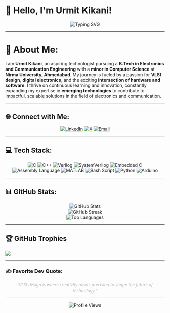 # 👋 Hello, I'm Urmit Kikani!  
<div align="center">  
<img src="https://readme-typing-svg.herokuapp.com?font=Montserrat&pause=1000&color=333333&center=true&vCenter=true&width=435&lines=Aspiring+Technologist;VLSI+Design+Enthusiast;Digital+Electronics+Explorer;Continuous+Learner+%26+Innovator" alt="Typing SVG" />
</div>  

---

# 💫 About Me:
I am **Urmit Kikani**, an aspiring technologist pursuing a **B.Tech in Electronics and Communication Engineering** with a **minor in Computer Science** at **Nirma University, Ahmedabad**. My journey is fueled by a passion for **VLSI design**, **digital electronics**, and the exciting **intersection of hardware and software**. I thrive on continuous learning and innovation, constantly expanding my expertise in **emerging technologies** to contribute to impactful, scalable solutions in the field of electronics and communication.

---

## 🌐 Connect with Me:
<div align="center">
  <a href="https://linkedin.com/in/urmit-kikani" target="_blank"><img src="https://img.shields.io/badge/LinkedIn-%230077B5.svg?style=for-the-badge&logo=linkedin&logoColor=white" alt="LinkedIn"></a>
  <a href="https://x.com/imurmitkikani11" target="_blank"><img src="https://img.shields.io/badge/X-black.svg?style=for-the-badge&logo=X&logoColor=white" alt="X"></a>
  <a href="mailto:Urmitkikani1184@gmail.com" target="_blank"><img src="https://img.shields.io/badge/Email-D14836?style=for-the-badge&logo=gmail&logoColor=white" alt="Email"></a>
</div>  

---

## 💻 Tech Stack:
<div align="center">
  <img src="https://img.shields.io/badge/c-%2300599C.svg?style=for-the-badge&logo=c&logoColor=white" alt="C" />
  <img src="https://img.shields.io/badge/c++-%2300599C.svg?style=for-the-badge&logo=c%2B%2B&logoColor=white" alt="C++" />
  <img src="https://img.shields.io/badge/verilog-%2300A2FF.svg?style=for-the-badge&logo=verilog&logoColor=white" alt="Verilog" />
  <img src="https://img.shields.io/badge/systemverilog-%23FF6F00.svg?style=for-the-badge&logo=systemverilog&logoColor=white" alt="SystemVerilog" />
  <img src="https://img.shields.io/badge/embedded_c-%230077B5.svg?style=for-the-badge&logo=c&logoColor=white" alt="Embedded C" />
  <img src="https://img.shields.io/badge/assembly_language-%2345B8D8.svg?style=for-the-badge&logo=assembly&logoColor=white" alt="Assembly Language" />
  <img src="https://img.shields.io/badge/matlab-%23FF4500.svg?style=for-the-badge&logo=mathworks&logoColor=white" alt="MATLAB" />
  <img src="https://img.shields.io/badge/bash_script-%23121011.svg?style=for-the-badge&logo=gnu-bash&logoColor=white" alt="Bash Script" />
  <img src="https://img.shields.io/badge/python-3670A0?style=for-the-badge&logo=python&logoColor=ffdd54" alt="Python" />
  <img src="https://img.shields.io/badge/arduino-%2300979D.svg?style=for-the-badge&logo=arduino&logoColor=white" alt="Arduino" />
</div>  

---

## 📊 GitHub Stats:
<div align="center">
  <img src="https://github-readme-stats.vercel.app/api?username=Urmitkikani11&theme=radical&hide_border=false&include_all_commits=false&count_private=false" alt="GitHub Stats" /><br />
  <img src="https://nirzak-streak-stats.vercel.app/?user=Urmitkikani11&theme=radical&hide_border=false" alt="GitHub Streak" /><br />
  <img src="https://github-readme-stats.vercel.app/api/top-langs/?username=Urmitkikani11&theme=radical&hide_border=false&include_all_commits=false&count_private=false&layout=compact" alt="Top Languages" />
</div>  

---

## 🏆 GitHub Trophies
![](https://github-profile-trophy.vercel.app/?username=Urmitkikani11&theme=gruvbox&no-frame=false&no-bg=false&margin-w=4)

---

### ✍️ Favorite Dev Quote:
<div align="center" style="font-style: italic; color: #bbbbbb; max-width: 600px; margin: auto; font-family: 'Segoe UI', Tahoma, Geneva, Verdana, sans-serif;"> “VLSI design is where creativity meets precision to shape the future of technology.” </div>

---

<div align="center">
  <img src="https://visitcount.itsvg.in/api?id=Urmitkikani11&icon=10&color=8" alt="Profile Views" />
</div>  

<!-- Proudly created with GPRM ( https://gprm.itsvg.in ) -->
